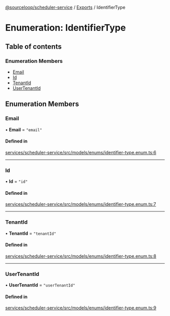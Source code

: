 [@sourceloop/scheduler-service](../README.md) / [Exports](../modules.md) / IdentifierType

# Enumeration: IdentifierType

## Table of contents

### Enumeration Members

- [Email](IdentifierType.md#email)
- [Id](IdentifierType.md#id)
- [TenantId](IdentifierType.md#tenantid)
- [UserTenantId](IdentifierType.md#usertenantid)

## Enumeration Members

### Email

• **Email** = ``"email"``

#### Defined in

[services/scheduler-service/src/models/enums/identifier-type.enum.ts:6](https://github.com/sourcefuse/loopback4-microservice-catalog/blob/a84fe677/services/scheduler-service/src/models/enums/identifier-type.enum.ts#L6)

___

### Id

• **Id** = ``"id"``

#### Defined in

[services/scheduler-service/src/models/enums/identifier-type.enum.ts:7](https://github.com/sourcefuse/loopback4-microservice-catalog/blob/a84fe677/services/scheduler-service/src/models/enums/identifier-type.enum.ts#L7)

___

### TenantId

• **TenantId** = ``"tenantId"``

#### Defined in

[services/scheduler-service/src/models/enums/identifier-type.enum.ts:8](https://github.com/sourcefuse/loopback4-microservice-catalog/blob/a84fe677/services/scheduler-service/src/models/enums/identifier-type.enum.ts#L8)

___

### UserTenantId

• **UserTenantId** = ``"userTenantId"``

#### Defined in

[services/scheduler-service/src/models/enums/identifier-type.enum.ts:9](https://github.com/sourcefuse/loopback4-microservice-catalog/blob/a84fe677/services/scheduler-service/src/models/enums/identifier-type.enum.ts#L9)
